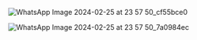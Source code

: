 ​![WhatsApp Image 2024-02-25 at 23 57 50_cf55bce0](https://github.com/aryat10/Leet/assets/107941072/90c73fb6-a7dd-4e4e-bebf-737dc6edde47)

























![WhatsApp Image 2024-02-25 at 23 57 50_7a0984ec](https://github.com/aryat10/Leet/assets/107941072/cf7e870b-f179-45ef-ab58-a73a99b85dee)





